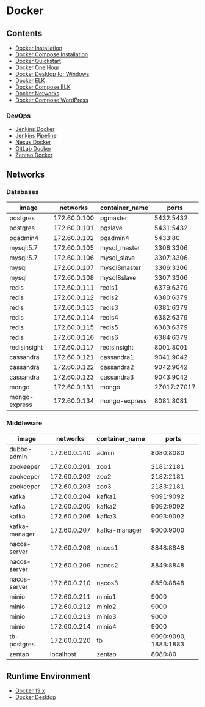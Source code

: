 # Docker

## Contents
- [Docker Installation](../../doc/source/docker/dockerInstallation.md)
- [Docker Compose Installation](../../doc/source/docker/dockerComposeInstallation.md)
- [Docker Quickstart](../../doc/source/docker/dockerQuickstart.md)
- [Docker One Hour](../../doc/source/docker/dockerOneHour.md)
- [Docker Desktop for Windows](../../doc/source/docker/dockerDesktopWindows.md)
- [Docker ELK](../../doc/source/docker/dockerELK.md)
- [Docker Compose ELK](../../doc/source/docker/dockerComposeELK.md)
- [Docker Networks](../../doc/source/docker/dockerNetworks.md)
- [Docker Compose WordPress](../../doc/source/docker/dockerComposeWordPress.md)

### DevOps
- [Jenkins Docker](../../doc/source/framework/devops/jenkinsDocker.md)
- [Jenkins Pipeline](../../doc/source/framework/devops/jenkinsPipeline.md)
- [Nexus Docker](../../doc/source/framework/devops/nexusDocker.md)
- [GitLab Docker](../../doc/source/framework/devops/gitlabDocker.md)
- [Zentao Docker](../../doc/source/framework/devops/zentaoDocker.md)

## Networks

### Databases

image | networks | container_name | ports
---|---|---|---
postgres | 172.60.0.100 | pgmaster | 5432:5432
postgres | 172.60.0.101 | pgslave | 5431:5432
pgadmin4 | 172.60.0.102 | pgadmin4 | 5433:80
mysql:5.7 | 172.60.0.105 | mysql_master | 3306:3306
mysql:5.7 | 172.60.0.106 | mysql_slave | 3307:3306
mysql | 172.60.0.107 | mysql8master | 3306:3306
mysql | 172.60.0.108 | mysql8slave | 3307:3306
redis | 172.60.0.111 | redis1 | 6379:6379
redis | 172.60.0.112 | redis2 | 6380:6379
redis | 172.60.0.113 | redis3 | 6381:6379
redis | 172.60.0.114 | redis4 | 6382:6379
redis | 172.60.0.115 | redis5 | 6383:6379
redis | 172.60.0.116 | redis6 | 6384:6379
redisinsight | 172.60.0.117 | redisinsight | 8001:8001
cassandra | 172.60.0.121 | cassandra1 | 9041:9042
cassandra | 172.60.0.122 | cassandra2 | 9042:9042
cassandra | 172.60.0.123 | cassandra3 | 9043:9042
mongo | 172.60.0.131 | mongo | 27017:27017
mongo-express | 172.60.0.134 | mongo-express | 8081:8081

### Middleware

image | networks | container_name | ports
---|---|---|---
dubbo-admin | 172.60.0.140 | admin | 8080:8080
zookeeper | 172.60.0.201 | zoo1 | 2181:2181
zookeeper | 172.60.0.202 | zoo2 | 2182:2181
zookeeper | 172.60.0.203 | zoo3 | 2183:2181
kafka | 172.60.0.204 | kafka1 | 9091:9092
kafka | 172.60.0.205 | kafka2 | 9092:9092
kafka | 172.60.0.206 | kafka3 | 9093:9092
kafka-manager | 172.60.0.207 | kafka-manager | 9000:9000
nacos-server | 172.60.0.208 | nacos1 | 8848:8848
nacos-server | 172.60.0.209 | nacos2 | 8849:8848
nacos-server | 172.60.0.210 | nacos3 | 8850:8848
minio | 172.60.0.211 | minio1 | 9000
minio | 172.60.0.212 | minio2 | 9000
minio | 172.60.0.213 | minio3 | 9000
minio | 172.60.0.214 | minio4 | 9000
tb-postgres | 172.60.0.220 | tb | 9090:9090, 1883:1883
zentao | localhost | zentao | 8080:80

## Runtime Environment
- [Docker 19.x](https://www.docker.com/)
- [Docker Desktop](https://www.docker.com/products/docker-desktop)